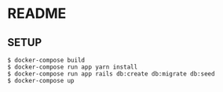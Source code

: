 # README
## SETUP
```
$ docker-compose build
$ docker-compose run app yarn install
$ docker-compose run app rails db:create db:migrate db:seed
$ docker-compose up
```
